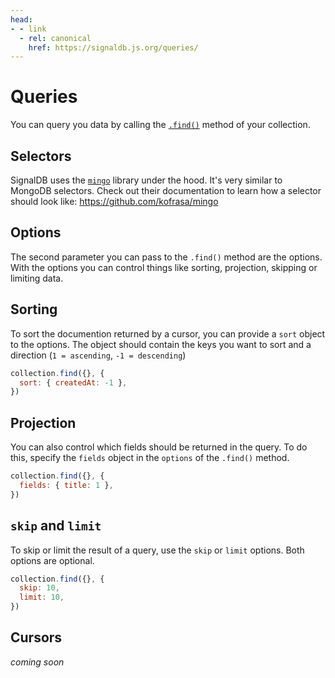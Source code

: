 ```yaml
---
head:
- - link
  - rel: canonical
    href: https://signaldb.js.org/queries/
---
```

# Queries

You can query you data by calling the [`.find()`](/collections/#find-selector-selector-t-options-options) method of your collection.

## Selectors

SignalDB uses the [`mingo`](https://www.npmjs.com/package/mingo) library under the hood. It's very similar to MongoDB selectors. Check out their documentation to learn how a selector should look like: https://github.com/kofrasa/mingo

## Options

The second parameter you can pass to the `.find()` method are the options. With the options you can control things like sorting, projection, skipping or limiting data.

## Sorting

To sort the documention returned by a cursor, you can provide a `sort` object to the options. The object should contain the keys you want to sort and a direction (`1 = ascending`, `-1 = descending`)

```js
collection.find({}, {
  sort: { createdAt: -1 },
})
```

## Projection

You can also control which fields should be returned in the query. To do this, specify the `fields` object in the `options` of the `.find()` method.

```js
collection.find({}, {
  fields: { title: 1 },
})
```

## `skip` and `limit`

To skip or limit the result of a query, use the `skip` or `limit` options. Both options are optional.

```js
collection.find({}, {
  skip: 10,
  limit: 10,
})
```

## Cursors

*coming soon*
